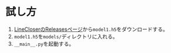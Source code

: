 # 試し方
1. [LineCloserのReleasesページ](https://github.com/hepesu/LineCloser/releases)から`model1.h5`をダウンロードする。
2. `model1.h5`を`models/`ディレクトリに入れる。
3. `__main__.py`を起動する。
